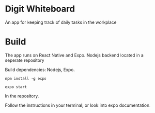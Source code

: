 # Digit Whiteboard 

An app for keeping track of daily tasks in the workplace

# Build 

The app runs on React Native and Expo. Nodejs backend located in a seperate repository

Build dependencies: Nodejs, Expo.
```
npm install -g expo 
```
```
expo start
```
In the repository.

Follow the instructions in your terminal, or look into expo documentation.
